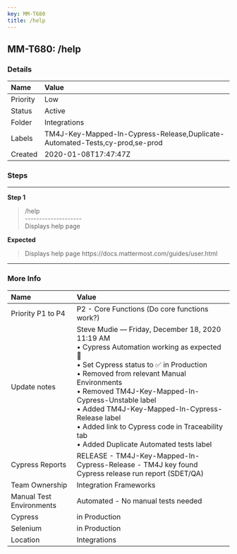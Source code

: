 ```yaml
---
key: MM-T680
title: /help
---
```


## MM-T680: /help

### Details

| Name     | Value                                                                        |
| :------- | :--------------------------------------------------------------------------- |
| Priority | Low                                                                          |
| Status   | Active                                                                       |
| Folder   | Integrations                                                                 |
| Labels   | TM4J-Key-Mapped-In-Cypress-Release,Duplicate-Automated-Tests,cy-prod,se-prod |
| Created  | 2020-01-08T17:47:47Z                                                         |

### Steps

<hr/>

**Step 1**

> <article>/help<br />--------------------<br />Displays help page</article>

**Expected**

> <article>Displays help page https://docs.mattermost.com/guides/user.html</article>

<hr/>

### More Info

| Name                     | Value                                                                                                                                                                                                                                                                                                                                                                                              |
| :----------------------- | :------------------------------------------------------------------------------------------------------------------------------------------------------------------------------------------------------------------------------------------------------------------------------------------------------------------------------------------------------------------------------------------------- |
| Priority P1 to P4        | P2 - Core Functions (Do core functions work?)                                                                                                                                                                                                                                                                                                                                                      |
| Update notes             | Steve Mudie — Friday, December 18, 2020 11:19 AM<br>• Cypress Automation working as expected 🎉<br>• Set Cypress status to ✅ in Production<br>• Removed from relevant Manual Environments<br>• Removed TM4J-Key-Mapped-In-Cypress-Unstable label<br>• Added TM4J-Key-Mapped-In-Cypress-Release label<br>• Added link to Cypress code in Traceability tab<br>• Added Duplicate Automated tests label |
| Cypress Reports          | RELEASE - TM4J-Key-Mapped-In-Cypress-Release - TM4J key found Cypress release run report (SDET/QA)                                                                                                                                                                                                                                                                                                 |
| Team Ownership           | Integration Frameworks                                                                                                                                                                                                                                                                                                                                                                             |
| Manual Test Environments | Automated - No manual tests needed                                                                                                                                                                                                                                                                                                                                                                 |
| Cypress                  | in Production                                                                                                                                                                                                                                                                                                                                                                                      |
| Selenium                 | in Production                                                                                                                                                                                                                                                                                                                                                                                      |
| Location                 | Integrations                                                                                                                                                                                                                                                                                                                                                                                       |
